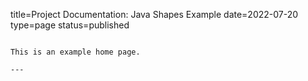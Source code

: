 title=Project Documentation: Java Shapes Example
date=2022-07-20
type=page
status=published
~~~~~~

This is an example home page.

---

